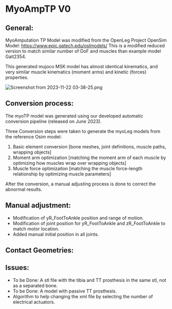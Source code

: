 # MyoAmpTP V0

## General:

MyoAmputation TP Model was modified from the OpenLeg Project OpenSim Model:
https://www.epic.gatech.edu/oslmodels/
This is a modified reduced version to match similar number of DoF and muscles than example model Gait2354.

This generated mujoco MSK model has almost identical kinematics, and very similar muscle kinematics (moment arms) and kinetic (forces) properties.

![Screenshot from 2023-11-22 03-38-25.png](..%2F..%2F..%2FPictures%2FScreenshots%2FScreenshot%20from%202023-11-22%2003-38-25.png)
## Conversion process:

The myoTP model was generated using our developed automatic conversion pipeline (released on June 2023).

Three Conversion steps were taken to generate the myoLeg models from the reference Osim model:

1. Basic element conversion [bone meshes, joint definitions, muscle paths, wrapping objects]
2. Moment arm optimization [matching the moment arm of each muscle by optimizing how muscles wrap over wrapping objects]
3. Muscle force optimizaiton [matching the muscle force-length relationship by optimizing muscle parameters]

After the conversion, a manual adjusting process is done to correct the abnormal results.

## Manual adjustment:
- Modification of yR_FootToAnkle position and range of motion.
- Modification of joint position for yR_FootToAnkle and zR_FootToAnkle to match motor location.
- Added manual initial position in all joints.

## Contact Geometries:

## Issues:
- To be Done: A stl file with the tibia and TT prosthesis in the same stl, not as a separated bone.
- To be Done: A model with passive TT prosthesis.
- Algorithm to help changing the xml file by selecting the number of electrical actuators.